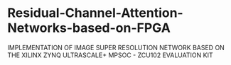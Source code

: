 # Residual-Channel-Attention-Networks-based-on-FPGA
IMPLEMENTATION OF IMAGE SUPER RESOLUTION NETWORK BASED ON THE XILINX ZYNQ ULTRASCALE+ MPSOC - ZCU102 EVALUATION KIT
